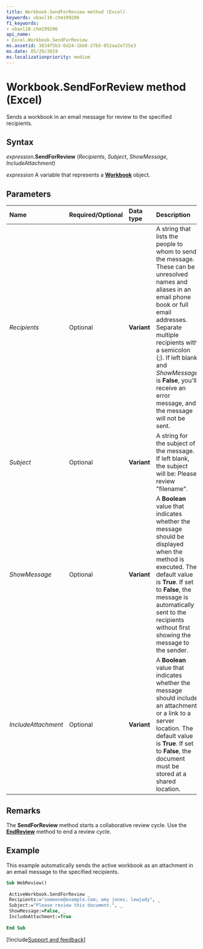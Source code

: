 ```yaml
---
title: Workbook.SendForReview method (Excel)
keywords: vbaxl10.chm199206
f1_keywords:
- vbaxl10.chm199206
api_name:
- Excel.Workbook.SendForReview
ms.assetid: 3834f5b3-6d24-1bb9-27b5-052aa2e725e3
ms.date: 05/29/2019
ms.localizationpriority: medium
---
```



# Workbook.SendForReview method (Excel)

Sends a workbook in an email message for review to the specified recipients.


## Syntax

_expression_.**SendForReview** (_Recipients_, _Subject_, _ShowMessage_, _IncludeAttachment_)

_expression_ A variable that represents a **[Workbook](Excel.Workbook.md)** object.


## Parameters

|Name|Required/Optional|Data type|Description|
|:-----|:-----|:-----|:-----|
| _Recipients_|Optional| **Variant**|A string that lists the people to whom to send the message. These can be unresolved names and aliases in an email phone book or full email addresses. Separate multiple recipients with a semicolon (;). If left blank and  _ShowMessage_ is **False**, you'll receive an error message, and the message will not be sent.|
| _Subject_|Optional| **Variant**|A string for the subject of the message. If left blank, the subject will be: Please review "filename".|
| _ShowMessage_|Optional| **Variant**|A **Boolean** value that indicates whether the message should be displayed when the method is executed. The default value is **True**. If set to **False**, the message is automatically sent to the recipients without first showing the message to the sender.|
| _IncludeAttachment_|Optional| **Variant**|A **Boolean** value that indicates whether the message should include an attachment or a link to a server location. The default value is **True**. If set to **False**, the document must be stored at a shared location.|

## Remarks

The **SendForReview** method starts a collaborative review cycle. Use the **[EndReview](Excel.Workbook.EndReview.md)** method to end a review cycle.


## Example

This example automatically sends the active workbook as an attachment in an email message to the specified recipients.

```vb
Sub WebReview() 
 
 ActiveWorkbook.SendForReview _ 
 Recipients:="someone@example.com; amy jones; lewjudy", _ 
 Subject:="Please review this document.", _ 
 ShowMessage:=False, _ 
 IncludeAttachment:=True 
 
End Sub
```




[!include[Support and feedback](~/includes/feedback-boilerplate.md)]